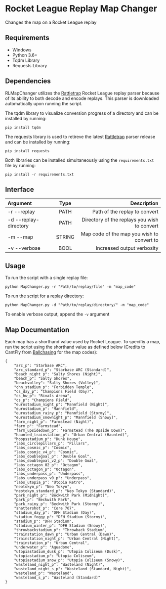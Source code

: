# Rocket League Replay Map Changer
Changes the map on a Rocket League replay

## Requirements
* Windows
* Python 3.6+
* Tqdm Library
* Requests Library

## Dependencies
RLMapChanger utilizes the [Rattletrap](https://github.com/tfausak/rattletrap) Rocket League replay parser because of its ability to both decode and encode replays. This parser is downloaded automatically upon running the script.

The tqdm library to visualize conversion progress of a directory and can be installed by running:

    pip install tqdm

The requests library is used to retireve the latest [Rattletrap](https://github.com/tfausak/rattletrap) parser release and can be installed by running:

    pip install requests

Both libraries can be installed simultaneously using the ```requirements.txt``` file by running:

    pip install -r requirements.txt


## Interface
Argument|Type|Description
:---|:---:|---:
-r --replay|PATH|Path of the replay to convert
-d --replay-directory|PATH|Directory of the replays you wish to convert
-m --map|STRING|Map code of the map you wish to convert to
-v --verbose|BOOL|Increased output verbosity

## Usage
To run the script with a single replay file:

    python MapChanger.py -r "Path/to/replay/file" -m "map_code"

To run the script for a replay directory:

    python MapChanger.py -d "Path/to/replay/directory/" -m "map_code"

To enable verbose output, append the `-v` argument


## Map Documentation
Each map has a shorthand value used by Rocket League. To specifiy a map, run the script using the shorthand value as defined below (Credits to CantFly from [Ballchasing](https://Ballchasing.com) for the map codes):

    {
        "arc_p": "Starbase ARC",
        "arc_standard_p": "Starbase ARC (Standard)",
        "beach_night_p": "Salty Shores (Night)",
        "beach_p": "Salty Shores",
        "beachvolley": "Salty Shores (Volley)",
        "chn_stadium_p": "Forbidden Temple",
        "cs_day_p": "Champions Field (Day)",
        "cs_hw_p": "Rivals Arena",
        "cs_p": "Champions Field",
        "eurostadium_night_p": "Mannfield (Night)",
        "eurostadium_p": "Mannfield",
        "eurostadium_rainy_p": "Mannfield (Stormy)",
        "eurostadium_snownight_p": "Mannfield (Snowy)",
        "farm_night_p": "Farmstead (Night)",
        "farm_p": "Farmstead",
        "farm_upsidedown_p": "Farmstead (The Upside Down)",
        "haunted_trainstation_p": "Urban Central (Haunted)",
        "hoopsstadium_p": "Dunk House",
        "labs_circlepillars_p": "Pillars",
        "labs_cosmic_p": "Cosmic",
        "labs_cosmic_v4_p": "Cosmic",
        "labs_doublegoal_p": "Double Goal",
        "labs_doublegoal_v2_p": "Double Goal",
        "labs_octagon_02_p": "Octagon",
        "labs_octagon_p": "Octagon",
        "labs_underpass_p": "Underpass",
        "labs_underpass_v0_p": "Underpass",
        "labs_utopia_p": "Utopia Retro",
        "neotokyo_p": "Neo Tokyo",
        "neotokyo_standard_p": "Neo Tokyo (Standard)",
        "park_night_p": "Beckwith Park (Midnight)",
        "park_p": "Beckwith Park",
        "park_rainy_p": "Beckwith Park (Stormy)",
        "shattershot_p": "Core 707",
        "stadium_day_p": "DFH Stadium (Day)",
        "stadium_foggy_p": "DFH Stadium (Stormy)",
        "stadium_p": "DFH Stadium",
        "stadium_winter_p": "DFH Stadium (Snowy)",
        "throwbackstadium_p": "Throwback Stadium",
        "trainstation_dawn_p": "Urban Central (Dawn)",
        "trainstation_night_p": "Urban Central (Night)",
        "trainstation_p": "Urban Central",
        "underwater_p": "Aquadome",
        "utopiastadium_dusk_p": "Utopia Coliseum (Dusk)",
        "utopiastadium_p": "Utopia Coliseum",
        "utopiastadium_snow_p": "Utopia Coliseum (Snowy)",
        "wasteland_night_p": "Wasteland (Night)",
        "wasteland_night_s_p": "Wasteland (Standard, Night)",
        "wasteland_p": "Wasteland",
        "wasteland_s_p": "Wasteland (Standard)"
    }